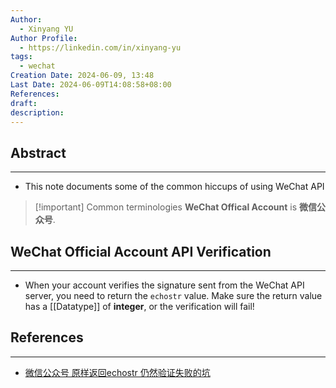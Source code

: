 ```yaml
---
Author:
  - Xinyang YU
Author Profile:
  - https://linkedin.com/in/xinyang-yu
tags:
  - wechat
Creation Date: 2024-06-09, 13:48
Last Date: 2024-06-09T14:08:58+08:00
References: 
draft: 
description:
---
```


## Abstract
---
- This note documents some of the common hiccups of using WeChat API

>[!important] Common terminologies 
> **WeChat Offical Account** is **微信公众号**.


## WeChat Official Account API Verification
---
- When your account verifies the signature sent from the WeChat API server, you need to return the `echostr` value. Make sure the return value has a [[Datatype]] of **integer**, or the verification will fail!


## References 
---
- [微信公众号 原样返回echostr 仍然验证失败的坑](https://blog.csdn.net/newhand110/article/details/121520328)

